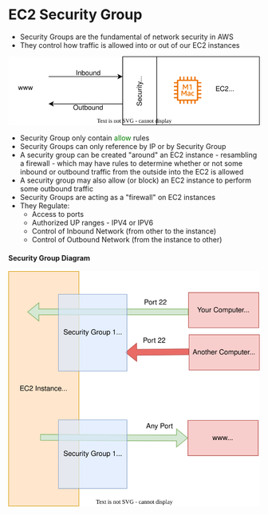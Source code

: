 # EC2 Security Group

- Security Groups are the fundamental of network security in AWS
- They control how traffic is allowed into or out of our EC2 instances

![EC2SecurityGroup](/2%20-%20EC2/images/1-SecurityGroup1.svg)

- Security Group only contain  <span style="color:green">allow</span> rules
- Security Groups can only reference by IP or by Security Group
- A security group can be created "around" an EC2 instance - resambling a firewall - which may have rules to determine whether or not some inbound or outbound traffic from the outside into the EC2 is allowed
- A security group may also allow (or block) an EC2 instance to perform some outbound traffic
- Security Groups are acting as a "firewall" on EC2 instances
- They Regulate:
    - Access to ports
    - Authorized UP ranges - IPV4 or IPV6
    - Control of Inbound Network (from other to the instance)
    - Control of Outbound Network (from the instance to other)

#### Security Group Diagram

![EC2SecurityGroup](/2%20-%20EC2/images/2-SecurityGroupDiagram.svg)